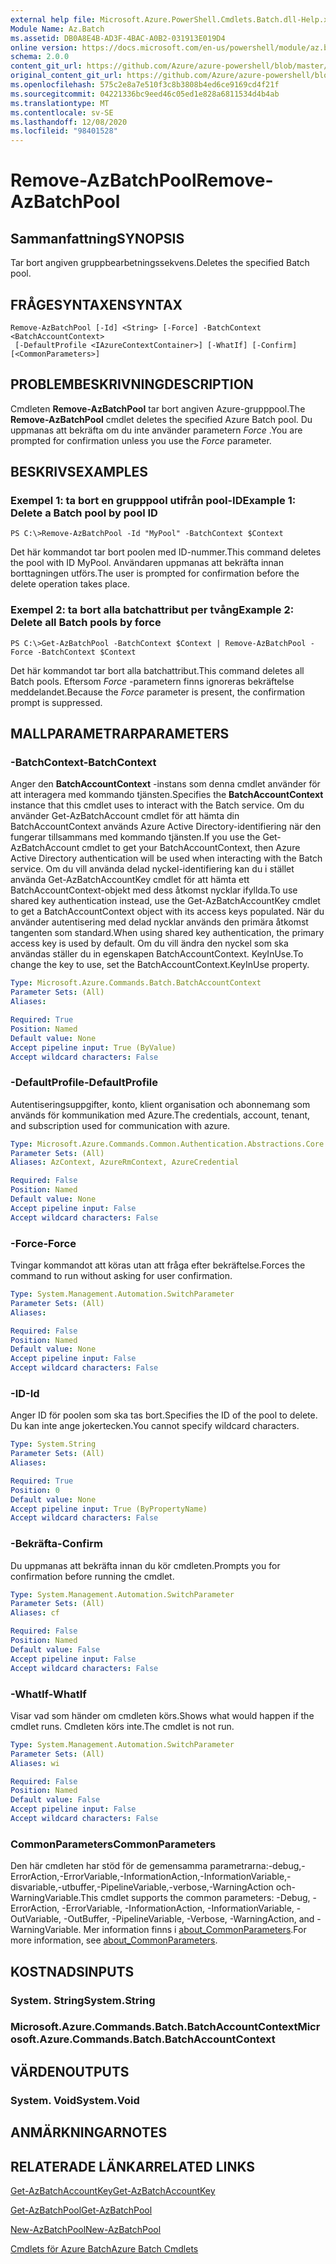 ```yaml
---
external help file: Microsoft.Azure.PowerShell.Cmdlets.Batch.dll-Help.xml
Module Name: Az.Batch
ms.assetid: DB0A8E4B-AD3F-4BAC-A0B2-031913E019D4
online version: https://docs.microsoft.com/en-us/powershell/module/az.batch/remove-azbatchpool
schema: 2.0.0
content_git_url: https://github.com/Azure/azure-powershell/blob/master/src/Batch/Batch/help/Remove-AzBatchPool.md
original_content_git_url: https://github.com/Azure/azure-powershell/blob/master/src/Batch/Batch/help/Remove-AzBatchPool.md
ms.openlocfilehash: 575c2e8a7e510f3c8b3808b4ed6ce9169cd4f21f
ms.sourcegitcommit: 04221336bc9eed46c05ed1e828a6811534d4b4ab
ms.translationtype: MT
ms.contentlocale: sv-SE
ms.lasthandoff: 12/08/2020
ms.locfileid: "98401528"
---
```

# <span data-ttu-id="65b13-101">Remove-AzBatchPool</span><span class="sxs-lookup"><span data-stu-id="65b13-101">Remove-AzBatchPool</span></span>

## <span data-ttu-id="65b13-102">Sammanfattning</span><span class="sxs-lookup"><span data-stu-id="65b13-102">SYNOPSIS</span></span>
<span data-ttu-id="65b13-103">Tar bort angiven gruppbearbetningssekvens.</span><span class="sxs-lookup"><span data-stu-id="65b13-103">Deletes the specified Batch pool.</span></span>

## <span data-ttu-id="65b13-104">FRÅGESYNTAXEN</span><span class="sxs-lookup"><span data-stu-id="65b13-104">SYNTAX</span></span>

```
Remove-AzBatchPool [-Id] <String> [-Force] -BatchContext <BatchAccountContext>
 [-DefaultProfile <IAzureContextContainer>] [-WhatIf] [-Confirm] [<CommonParameters>]
```

## <span data-ttu-id="65b13-105">PROBLEMBESKRIVNING</span><span class="sxs-lookup"><span data-stu-id="65b13-105">DESCRIPTION</span></span>
<span data-ttu-id="65b13-106">Cmdleten **Remove-AzBatchPool** tar bort angiven Azure-grupppool.</span><span class="sxs-lookup"><span data-stu-id="65b13-106">The **Remove-AzBatchPool** cmdlet deletes the specified Azure Batch pool.</span></span>
<span data-ttu-id="65b13-107">Du uppmanas att bekräfta om du inte använder parametern *Force* .</span><span class="sxs-lookup"><span data-stu-id="65b13-107">You are prompted for confirmation unless you use the *Force* parameter.</span></span>

## <span data-ttu-id="65b13-108">BESKRIVS</span><span class="sxs-lookup"><span data-stu-id="65b13-108">EXAMPLES</span></span>

### <span data-ttu-id="65b13-109">Exempel 1: ta bort en grupppool utifrån pool-ID</span><span class="sxs-lookup"><span data-stu-id="65b13-109">Example 1: Delete a Batch pool by pool ID</span></span>
```
PS C:\>Remove-AzBatchPool -Id "MyPool" -BatchContext $Context
```

<span data-ttu-id="65b13-110">Det här kommandot tar bort poolen med ID-nummer.</span><span class="sxs-lookup"><span data-stu-id="65b13-110">This command deletes the pool with ID MyPool.</span></span>
<span data-ttu-id="65b13-111">Användaren uppmanas att bekräfta innan borttagningen utförs.</span><span class="sxs-lookup"><span data-stu-id="65b13-111">The user is prompted for confirmation before the delete operation takes place.</span></span>

### <span data-ttu-id="65b13-112">Exempel 2: ta bort alla batchattribut per tvång</span><span class="sxs-lookup"><span data-stu-id="65b13-112">Example 2: Delete all Batch pools by force</span></span>
```
PS C:\>Get-AzBatchPool -BatchContext $Context | Remove-AzBatchPool -Force -BatchContext $Context
```

<span data-ttu-id="65b13-113">Det här kommandot tar bort alla batchattribut.</span><span class="sxs-lookup"><span data-stu-id="65b13-113">This command deletes all Batch pools.</span></span>
<span data-ttu-id="65b13-114">Eftersom *Force* -parametern finns ignoreras bekräftelse meddelandet.</span><span class="sxs-lookup"><span data-stu-id="65b13-114">Because the *Force* parameter is present, the confirmation prompt is suppressed.</span></span>

## <span data-ttu-id="65b13-115">MALLPARAMETRAR</span><span class="sxs-lookup"><span data-stu-id="65b13-115">PARAMETERS</span></span>

### <span data-ttu-id="65b13-116">-BatchContext</span><span class="sxs-lookup"><span data-stu-id="65b13-116">-BatchContext</span></span>
<span data-ttu-id="65b13-117">Anger den **BatchAccountContext** -instans som denna cmdlet använder för att interagera med kommando tjänsten.</span><span class="sxs-lookup"><span data-stu-id="65b13-117">Specifies the **BatchAccountContext** instance that this cmdlet uses to interact with the Batch service.</span></span>
<span data-ttu-id="65b13-118">Om du använder Get-AzBatchAccount cmdlet för att hämta din BatchAccountContext används Azure Active Directory-identifiering när den fungerar tillsammans med kommando tjänsten.</span><span class="sxs-lookup"><span data-stu-id="65b13-118">If you use the Get-AzBatchAccount cmdlet to get your BatchAccountContext, then Azure Active Directory authentication will be used when interacting with the Batch service.</span></span> <span data-ttu-id="65b13-119">Om du vill använda delad nyckel-identifiering kan du i stället använda Get-AzBatchAccountKey cmdlet för att hämta ett BatchAccountContext-objekt med dess åtkomst nycklar ifyllda.</span><span class="sxs-lookup"><span data-stu-id="65b13-119">To use shared key authentication instead, use the Get-AzBatchAccountKey cmdlet to get a BatchAccountContext object with its access keys populated.</span></span> <span data-ttu-id="65b13-120">När du använder autentisering med delad nycklar används den primära åtkomst tangenten som standard.</span><span class="sxs-lookup"><span data-stu-id="65b13-120">When using shared key authentication, the primary access key is used by default.</span></span> <span data-ttu-id="65b13-121">Om du vill ändra den nyckel som ska användas ställer du in egenskapen BatchAccountContext. KeyInUse.</span><span class="sxs-lookup"><span data-stu-id="65b13-121">To change the key to use, set the BatchAccountContext.KeyInUse property.</span></span>

```yaml
Type: Microsoft.Azure.Commands.Batch.BatchAccountContext
Parameter Sets: (All)
Aliases:

Required: True
Position: Named
Default value: None
Accept pipeline input: True (ByValue)
Accept wildcard characters: False
```

### <span data-ttu-id="65b13-122">-DefaultProfile</span><span class="sxs-lookup"><span data-stu-id="65b13-122">-DefaultProfile</span></span>
<span data-ttu-id="65b13-123">Autentiseringsuppgifter, konto, klient organisation och abonnemang som används för kommunikation med Azure.</span><span class="sxs-lookup"><span data-stu-id="65b13-123">The credentials, account, tenant, and subscription used for communication with azure.</span></span>

```yaml
Type: Microsoft.Azure.Commands.Common.Authentication.Abstractions.Core.IAzureContextContainer
Parameter Sets: (All)
Aliases: AzContext, AzureRmContext, AzureCredential

Required: False
Position: Named
Default value: None
Accept pipeline input: False
Accept wildcard characters: False
```

### <span data-ttu-id="65b13-124">-Force</span><span class="sxs-lookup"><span data-stu-id="65b13-124">-Force</span></span>
<span data-ttu-id="65b13-125">Tvingar kommandot att köras utan att fråga efter bekräftelse.</span><span class="sxs-lookup"><span data-stu-id="65b13-125">Forces the command to run without asking for user confirmation.</span></span>

```yaml
Type: System.Management.Automation.SwitchParameter
Parameter Sets: (All)
Aliases:

Required: False
Position: Named
Default value: None
Accept pipeline input: False
Accept wildcard characters: False
```

### <span data-ttu-id="65b13-126">-ID</span><span class="sxs-lookup"><span data-stu-id="65b13-126">-Id</span></span>
<span data-ttu-id="65b13-127">Anger ID för poolen som ska tas bort.</span><span class="sxs-lookup"><span data-stu-id="65b13-127">Specifies the ID of the pool to delete.</span></span>
<span data-ttu-id="65b13-128">Du kan inte ange jokertecken.</span><span class="sxs-lookup"><span data-stu-id="65b13-128">You cannot specify wildcard characters.</span></span>

```yaml
Type: System.String
Parameter Sets: (All)
Aliases:

Required: True
Position: 0
Default value: None
Accept pipeline input: True (ByPropertyName)
Accept wildcard characters: False
```

### <span data-ttu-id="65b13-129">-Bekräfta</span><span class="sxs-lookup"><span data-stu-id="65b13-129">-Confirm</span></span>
<span data-ttu-id="65b13-130">Du uppmanas att bekräfta innan du kör cmdleten.</span><span class="sxs-lookup"><span data-stu-id="65b13-130">Prompts you for confirmation before running the cmdlet.</span></span>

```yaml
Type: System.Management.Automation.SwitchParameter
Parameter Sets: (All)
Aliases: cf

Required: False
Position: Named
Default value: False
Accept pipeline input: False
Accept wildcard characters: False
```

### <span data-ttu-id="65b13-131">-WhatIf</span><span class="sxs-lookup"><span data-stu-id="65b13-131">-WhatIf</span></span>
<span data-ttu-id="65b13-132">Visar vad som händer om cmdleten körs.</span><span class="sxs-lookup"><span data-stu-id="65b13-132">Shows what would happen if the cmdlet runs.</span></span>
<span data-ttu-id="65b13-133">Cmdleten körs inte.</span><span class="sxs-lookup"><span data-stu-id="65b13-133">The cmdlet is not run.</span></span>

```yaml
Type: System.Management.Automation.SwitchParameter
Parameter Sets: (All)
Aliases: wi

Required: False
Position: Named
Default value: False
Accept pipeline input: False
Accept wildcard characters: False
```

### <span data-ttu-id="65b13-134">CommonParameters</span><span class="sxs-lookup"><span data-stu-id="65b13-134">CommonParameters</span></span>
<span data-ttu-id="65b13-135">Den här cmdleten har stöd för de gemensamma parametrarna:-debug,-ErrorAction,-ErrorVariable,-InformationAction,-InformationVariable,-disvariable,-utbuffer,-PipelineVariable,-verbose,-WarningAction och-WarningVariable.</span><span class="sxs-lookup"><span data-stu-id="65b13-135">This cmdlet supports the common parameters: -Debug, -ErrorAction, -ErrorVariable, -InformationAction, -InformationVariable, -OutVariable, -OutBuffer, -PipelineVariable, -Verbose, -WarningAction, and -WarningVariable.</span></span> <span data-ttu-id="65b13-136">Mer information finns i [about_CommonParameters](http://go.microsoft.com/fwlink/?LinkID=113216).</span><span class="sxs-lookup"><span data-stu-id="65b13-136">For more information, see [about_CommonParameters](http://go.microsoft.com/fwlink/?LinkID=113216).</span></span>

## <span data-ttu-id="65b13-137">KOSTNADS</span><span class="sxs-lookup"><span data-stu-id="65b13-137">INPUTS</span></span>

### <span data-ttu-id="65b13-138">System. String</span><span class="sxs-lookup"><span data-stu-id="65b13-138">System.String</span></span>

### <span data-ttu-id="65b13-139">Microsoft.Azure.Commands.Batch.BatchAccountContext</span><span class="sxs-lookup"><span data-stu-id="65b13-139">Microsoft.Azure.Commands.Batch.BatchAccountContext</span></span>

## <span data-ttu-id="65b13-140">VÄRDEN</span><span class="sxs-lookup"><span data-stu-id="65b13-140">OUTPUTS</span></span>

### <span data-ttu-id="65b13-141">System. Void</span><span class="sxs-lookup"><span data-stu-id="65b13-141">System.Void</span></span>

## <span data-ttu-id="65b13-142">ANMÄRKNINGAR</span><span class="sxs-lookup"><span data-stu-id="65b13-142">NOTES</span></span>

## <span data-ttu-id="65b13-143">RELATERADE LÄNKAR</span><span class="sxs-lookup"><span data-stu-id="65b13-143">RELATED LINKS</span></span>

[<span data-ttu-id="65b13-144">Get-AzBatchAccountKey</span><span class="sxs-lookup"><span data-stu-id="65b13-144">Get-AzBatchAccountKey</span></span>](./Get-AzBatchAccountKey.md)

[<span data-ttu-id="65b13-145">Get-AzBatchPool</span><span class="sxs-lookup"><span data-stu-id="65b13-145">Get-AzBatchPool</span></span>](./Get-AzBatchPool.md)

[<span data-ttu-id="65b13-146">New-AzBatchPool</span><span class="sxs-lookup"><span data-stu-id="65b13-146">New-AzBatchPool</span></span>](./New-AzBatchPool.md)

[<span data-ttu-id="65b13-147">Cmdlets för Azure Batch</span><span class="sxs-lookup"><span data-stu-id="65b13-147">Azure Batch Cmdlets</span></span>](/powershell/module/Az.Batch/)
